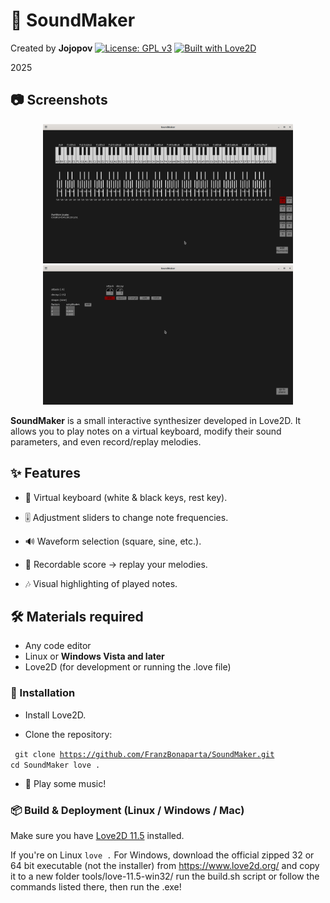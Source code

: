# 🎹 SoundMaker

Created by **Jojopov**
[![License: GPL v3](https://img.shields.io/badge/License-GPLv3-blue.svg)](https://www.gnu.org/licenses/gpl-3.0.html)
[![Built with Love2D](https://img.shields.io/badge/Built%20with-Love2D-ff69b4)](https://love2d.org/)

2025

## 📷 Screenshots

<p align="center">
  <img src="./pictures/screenshot1.png" alt="Main interface" width="400"/>
  <img src="./pictures/screenshot2.png" alt="Playing notes" width="400"/>
</p>

**SoundMaker** is a small interactive synthesizer developed in Love2D.
It allows you to play notes on a virtual keyboard, modify their sound parameters, and even record/replay melodies.

## ✨ Features

- 🎹 Virtual keyboard (white & black keys, rest key).

- 🎚️ Adjustment sliders to change note frequencies.

- 🔊 Waveform selection (square, sine, etc.).

- 📝 Recordable score → replay your melodies.

- 🎶 Visual highlighting of played notes.

## 🛠 Materials required

- Any code editor
- Linux or **Windows Vista and later**
- Love2D (for development or running the .love file)

### 🚀 Installation

- Install Love2D.

- Clone the repository:

<code> git clone https://github.com/FranzBonaparta/SoundMaker.git
cd SoundMaker
love .</code>

- 🎉 Play some music!

### 📦 Build & Deployment (Linux / Windows / Mac)

Make sure you have [Love2D 11.5](https://love2d.org/) installed.

If you're on Linux
<code>love .</code>
For Windows, download the official zipped 32 or 64 bit executable (not the installer) from https://www.love2d.org/ and copy it to a new folder tools/love-11.5-win32/
 run the build.sh script or follow the commands listed there, then run the .exe!